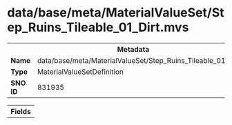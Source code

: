 <h1>data/base/meta/MaterialValueSet/Step_Ruins_Tileable_01_Dirt.mvs</h1><table><tr><th colspan="100%">Metadata</th></tr><tr><td><b>Name</b></td><td>data/base/meta/MaterialValueSet/Step_Ruins_Tileable_01_Dirt.mvs</td></tr><tr><td><b>Type</b></td><td>MaterialValueSetDefinition</td></tr><tr><td><b>SNO ID</b></td><td>831935</td></tr></table>

<table><tr><th colspan="100%">Fields</th></tr></table>

